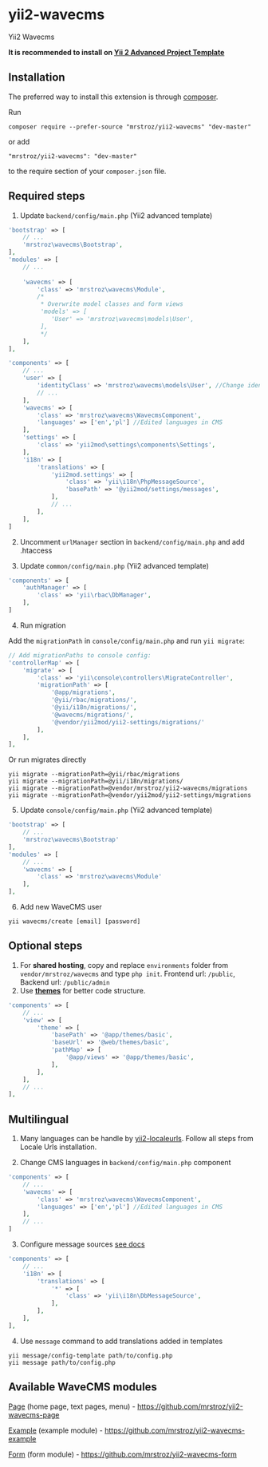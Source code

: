 # yii2-wavecms
Yii2 Wavecms

**It is recommended to install on [Yii 2 Advanced Project Template](https://github.com/yiisoft/yii2-app-advanced)**

Installation
------------

The preferred way to install this extension is through [composer](http://getcomposer.org/download/).

Run

```
composer require --prefer-source "mrstroz/yii2-wavecms" "dev-master"
```

or add

```
"mrstroz/yii2-wavecms": "dev-master"
```

to the require section of your `composer.json` file.


Required steps
--------------

1. Update `backend/config/main.php` (Yii2 advanced template) 
```php
'bootstrap' => [
    // ...
    'mrstroz\wavecms\Bootstrap',
],
'modules' => [
    // ...
    
    'wavecms' => [
        'class' => 'mrstroz\wavecms\Module',
        /*
         * Overwrite model classes and form views
         'models' => [
            'User' => 'mrstroz\wavecms\models\User',
         ],
         */
    ],
],

'components' => [
    // ...
    'user' => [
        'identityClass' => 'mrstroz\wavecms\models\User', //Change identity class
        // ...
    ],
    'wavecms' => [
        'class' => 'mrstroz\wavecms\WavecmsComponent',
        'languages' => ['en','pl'] //Edited languages in CMS
    ],
    'settings' => [
        'class' => 'yii2mod\settings\components\Settings',
    ],
    'i18n' => [
        'translations' => [
            'yii2mod.settings' => [
                'class' => 'yii\i18n\PhpMessageSource',
                'basePath' => '@yii2mod/settings/messages',
            ],
            // ...
        ],
    ],
]

```

2. Uncomment `urlManager` section in `backend/config/main.php` and add .htaccess

3. Update `common/config/main.php` (Yii2 advanced template) 
```php
'components' => [
    'authManager' => [
        'class' => 'yii\rbac\DbManager',
    ],
]

```

4. Run migration 

Add the `migrationPath` in `console/config/main.php` and run `yii migrate`:

```php
// Add migrationPaths to console config:
'controllerMap' => [
    'migrate' => [
        'class' => 'yii\console\controllers\MigrateController',
        'migrationPath' => [
            '@app/migrations',
            '@yii/rbac/migrations/',
            '@yii/i18n/migrations/',
            '@wavecms/migrations/',
            '@vendor/yii2mod/yii2-settings/migrations/'    
        ],
    ],
],
```

Or run migrates directly

```yii
yii migrate --migrationPath=@yii/rbac/migrations
yii migrate --migrationPath=@yii/i18n/migrations/
yii migrate --migrationPath=@vendor/mrstroz/yii2-wavecms/migrations
yii migrate --migrationPath=@vendor/yii2mod/yii2-settings/migrations
```

5. Update `console/config/main.php` (Yii2 advanced template)
```php
'bootstrap' => [
    // ...
    'mrstroz\wavecms\Bootstrap'
],
'modules' => [
    // ...
    'wavecms' => [
        'class' => 'mrstroz\wavecms\Module'
    ],
],
```

6. Add new WaveCMS user
```
yii wavecms/create [email] [password]
```

Optional steps
--------------

1. For **shared hosting**, copy and replace `environments` folder from `vendor/mrstroz/wavecms` and type `php init`. Frontend url: `/public`, Backend url: `/public/admin`
2. Use **[themes](http://www.yiiframework.com/doc-2.0/guide-output-theming.html)** for better code structure.
```php
'components' => [
    // ...
    'view' => [
        'theme' => [
            'basePath' => '@app/themes/basic',
            'baseUrl' => '@web/themes/basic',
            'pathMap' => [
                '@app/views' => '@app/themes/basic',
            ],
        ],
    ],
    // ...
],
```

Multilingual
--------------
1. Many languages can be handle by [yii2-localeurls](https://github.com/codemix/yii2-localeurls). Follow all steps from Locale Urls installation.

2. Change CMS languages in `backend/config/main.php` component
```php
'components' => [
    // ...
    'wavecms' => [
        'class' => 'mrstroz\wavecms\WavecmsComponent',
        'languages' => ['en','pl'] //Edited languages in CMS
    ],
    // ...
]
```

3. Configure message sources [see docs](http://www.yiiframework.com/doc-2.0/guide-tutorial-i18n.html#2-configure-one-or-multiple-message-sources)
```php
'components' => [
    // ...
    'i18n' => [
        'translations' => [
            '*' => [
                'class' => 'yii\i18n\DbMessageSource',
            ],
        ],
    ],
],
```

4. Use `message` command to add translations added in templates
```
yii message/config-template path/to/config.php
yii message path/to/config.php
```

Available WaveCMS modules
-------------------------

[Page](https://github.com/mrstroz/yii2-wavecms-page) (home page, text pages, menu) - https://github.com/mrstroz/yii2-wavecms-page

[Example](https://github.com/mrstroz/yii2-wavecms-example) (example module) - https://github.com/mrstroz/yii2-wavecms-example


[Form](https://github.com/mrstroz/yii2-wavecms-form) (form module) - https://github.com/mrstroz/yii2-wavecms-form


